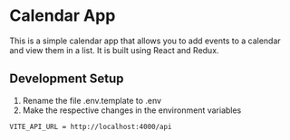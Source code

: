 # Calendar App

This is a simple calendar app that allows you to add events to a calendar and view them in a list. It is built using React and Redux.

## Development Setup

1. Rename the file .env.template to .env
2. Make the respective changes in the environment variables

```
VITE_API_URL = http://localhost:4000/api

```